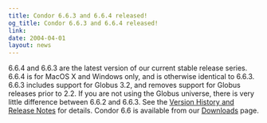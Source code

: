 ```yaml
---
title: Condor 6.6.3 and 6.6.4 released!
og_title: Condor 6.6.3 and 6.6.4 released!
link: 
date: 2004-04-01
layout: news
---
```


6.6.4 and 6.6.3 are the latest version of our current stable release series. 6.6.4 is for MacOS X and Windows only, and is otherwise identical to 6.6.3.  6.6.3 includes support for Globus 3.2, and removes support for Globus releases prior to 2.2.  If you are not using  the Globus universe, there is very little difference between 6.6.2 and 6.6.3. See the <a href="manual/latest-stable/9_Version_History.html"> Version History and Release Notes</a> for details. Condor 6.6 is available from our <a href="downloads/">Downloads</a> page.
